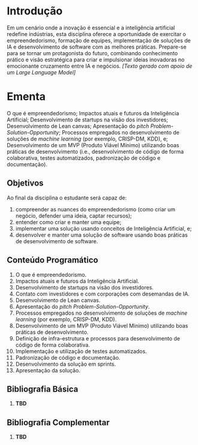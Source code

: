 # Introdução 

Em um cenário onde a inovação é essencial e a inteligência artificial redefine indústrias, esta disciplina oferece a oportunidade de exercitar o empreendedorismo, formação de equipes, implementação de soluções de IA e desenvolvimento de software com as melhores práticas. Prepare-se para se tornar um protagonista do futuro, combinando conhecimento prático e visão estratégica para criar e impulsionar ideias inovadoras no emocionante cruzamento entre IA e negócios. *[Texto gerado com apoio de um Large Language Model]*

# Ementa

O que é empreendedorismo; Impactos atuais e futuros da Inteligência Artificial; Desenvolvimento de startups na visão dos investidores; Desenvolvimento de Lean canvas; Apresentação do *pitch Problem-Solution-Opportunity*; Processos empregados no desenvolvimento de soluções de *machine learning* (por exemplo, CRISP-DM, KDD), e; Desenvolvimento de um MVP (Produto Viável Mínimo) utilizando boas práticas de desenvolvimento (i.e., desenvolvimento de código de forma colaborativa, testes automatizados, padronização de código e documentação).  


## Objetivos

Ao final da disciplina o estudante será capaz de:

1. compreender as nuances do empreendedorismo (como criar um negócio, defender uma ideia, captar recursos); 
1. entender como criar e manter uma equipe; 
1. implementar uma solução usando conceitos de Inteligência Artificial, e;
1. desenvolver e manter uma solução de software usando boas práticas de desenvolvimento de software.


## Conteúdo Programático

1. O que é empreendedorismo. 
1. Impactos atuais e futuros da Inteligência Artificial. 
1. Desenvolvimento de startups na visão dos investidores.
1. Contato com investidores e com corporações com desemandas de IA.
1. Desenvolvimento de Lean canvas. 
1. Apresentação do *pitch Problem-Solution-Opportunity*.
1. Processos empregados no desenvolvimento de soluções de *machine learning* (por exemplo, CRISP-DM, KDD). 
1. Desenvolvimento de um MVP (Produto Viável Mínimo) utilizando boas práticas de desenvolvimento.
1. Definição de infra-estrutura e processos para desenvolvimento de código de forma colaborativa.
1. Implementação e utilização de testes automatizados.
1. Padronização de código e documentação. 
1. Desenvolvimento da solução em sprints.
1. Apresentação da solução.


## Bibliografia Básica

1. **TBD**


## Bibliografia Complementar

1.  **TBD**
